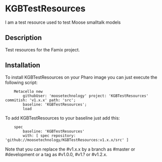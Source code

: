 # KGBTestResources

I am a test resource used to test Moose smalltalk models

## Description

Test resources for the Famix project.

## Installation

To install KGBTestResources on your Pharo image you can just execute the following script:

```Smalltalk
    Metacello new
    	githubUser: 'moosetechnology' project: 'KGBTestResources' commitish: 'v1.x.x' path: 'src';
    	baseline: 'KGBTestResources';
    	load
```

To add KGBTestResources to your baseline just add this:

```Smalltalk
    spec
    	baseline: 'KGBTestResources'
    	with: [ spec repository: 'github://moosetechnology/KGBTestResources:v1.x.x/src' ]
```

Note that you can replace the #v1.x.x by a branch as #master or #development or a tag as #v1.0.0, #v1.? or #v1.2.x.
